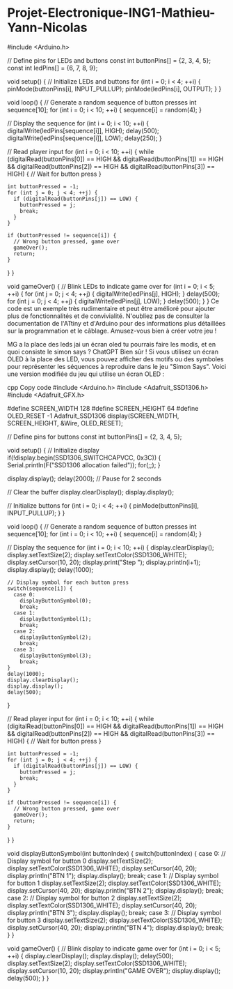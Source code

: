 # Projet-Electronique-ING1-Mathieu-Yann-Nicolas

#include <Arduino.h>

// Define pins for LEDs and buttons
const int buttonPins[] = {2, 3, 4, 5};
const int ledPins[] = {6, 7, 8, 9};

void setup() {
  // Initialize LEDs and buttons
  for (int i = 0; i < 4; ++i) {
    pinMode(buttonPins[i], INPUT_PULLUP);
    pinMode(ledPins[i], OUTPUT);
  }
}

void loop() {
  // Generate a random sequence of button presses
  int sequence[10];
  for (int i = 0; i < 10; ++i) {
    sequence[i] = random(4);
  }
  
  // Display the sequence
  for (int i = 0; i < 10; ++i) {
    digitalWrite(ledPins[sequence[i]], HIGH);
    delay(500);
    digitalWrite(ledPins[sequence[i]], LOW);
    delay(250);
  }
  
  // Read player input
  for (int i = 0; i < 10; ++i) {
    while (digitalRead(buttonPins[0]) == HIGH &&
           digitalRead(buttonPins[1]) == HIGH &&
           digitalRead(buttonPins[2]) == HIGH &&
           digitalRead(buttonPins[3]) == HIGH) {
      // Wait for button press
    }
    
    int buttonPressed = -1;
    for (int j = 0; j < 4; ++j) {
      if (digitalRead(buttonPins[j]) == LOW) {
        buttonPressed = j;
        break;
      }
    }
    
    if (buttonPressed != sequence[i]) {
      // Wrong button pressed, game over
      gameOver();
      return;
    }
  }
}

void gameOver() {
  // Blink LEDs to indicate game over
  for (int i = 0; i < 5; ++i) {
    for (int j = 0; j < 4; ++j) {
      digitalWrite(ledPins[j], HIGH);
    }
    delay(500);
    for (int j = 0; j < 4; ++j) {
      digitalWrite(ledPins[j], LOW);
    }
    delay(500);
  }
}
Ce code est un exemple très rudimentaire et peut être amélioré pour ajouter plus de fonctionnalités et de convivialité. N'oubliez pas de consulter la documentation de l'ATtiny et d'Arduino pour des informations plus détaillées sur la programmation et le câblage. Amusez-vous bien à créer votre jeu !




MG
a la place des leds jai un écran oled tu pourrais faire les modis, et en quoi consiste le simon says ?
ChatGPT
Bien sûr ! Si vous utilisez un écran OLED à la place des LED, vous pouvez afficher des motifs ou des symboles pour représenter les séquences à reproduire dans le jeu "Simon Says". Voici une version modifiée du jeu qui utilise un écran OLED :

cpp
Copy code
#include <Arduino.h>
#include <Adafruit_SSD1306.h>
#include <Adafruit_GFX.h>

#define SCREEN_WIDTH 128
#define SCREEN_HEIGHT 64
#define OLED_RESET -1
Adafruit_SSD1306 display(SCREEN_WIDTH, SCREEN_HEIGHT, &Wire, OLED_RESET);

// Define pins for buttons
const int buttonPins[] = {2, 3, 4, 5};

void setup() {
  // Initialize display
  if(!display.begin(SSD1306_SWITCHCAPVCC, 0x3C)) {
    Serial.println(F("SSD1306 allocation failed"));
    for(;;);
  }

  display.display();
  delay(2000);  // Pause for 2 seconds
  
  // Clear the buffer
  display.clearDisplay();
  display.display();
  
  // Initialize buttons
  for (int i = 0; i < 4; ++i) {
    pinMode(buttonPins[i], INPUT_PULLUP);
  }
}

void loop() {
  // Generate a random sequence of button presses
  int sequence[10];
  for (int i = 0; i < 10; ++i) {
    sequence[i] = random(4);
  }
  
  // Display the sequence
  for (int i = 0; i < 10; ++i) {
    display.clearDisplay();
    display.setTextSize(2);
    display.setTextColor(SSD1306_WHITE);
    display.setCursor(10, 20);
    display.print("Step ");
    display.println(i+1);
    display.display();
    delay(1000);
    
    // Display symbol for each button press
    switch(sequence[i]) {
      case 0:
        displayButtonSymbol(0);
        break;
      case 1:
        displayButtonSymbol(1);
        break;
      case 2:
        displayButtonSymbol(2);
        break;
      case 3:
        displayButtonSymbol(3);
        break;
    }
    delay(1000);
    display.clearDisplay();
    display.display();
    delay(500);
  }
  
  // Read player input
  for (int i = 0; i < 10; ++i) {
    while (digitalRead(buttonPins[0]) == HIGH &&
           digitalRead(buttonPins[1]) == HIGH &&
           digitalRead(buttonPins[2]) == HIGH &&
           digitalRead(buttonPins[3]) == HIGH) {
      // Wait for button press
    }
    
    int buttonPressed = -1;
    for (int j = 0; j < 4; ++j) {
      if (digitalRead(buttonPins[j]) == LOW) {
        buttonPressed = j;
        break;
      }
    }
    
    if (buttonPressed != sequence[i]) {
      // Wrong button pressed, game over
      gameOver();
      return;
    }
  }
}

void displayButtonSymbol(int buttonIndex) {
  switch(buttonIndex) {
    case 0:
      // Display symbol for button 0
      display.setTextSize(2);
      display.setTextColor(SSD1306_WHITE);
      display.setCursor(40, 20);
      display.println("BTN 1");
      display.display();
      break;
    case 1:
      // Display symbol for button 1
      display.setTextSize(2);
      display.setTextColor(SSD1306_WHITE);
      display.setCursor(40, 20);
      display.println("BTN 2");
      display.display();
      break;
    case 2:
      // Display symbol for button 2
      display.setTextSize(2);
      display.setTextColor(SSD1306_WHITE);
      display.setCursor(40, 20);
      display.println("BTN 3");
      display.display();
      break;
    case 3:
      // Display symbol for button 3
      display.setTextSize(2);
      display.setTextColor(SSD1306_WHITE);
      display.setCursor(40, 20);
      display.println("BTN 4");
      display.display();
      break;
  }
}

void gameOver() {
  // Blink display to indicate game over
  for (int i = 0; i < 5; ++i) {
    display.clearDisplay();
    display.display();
    delay(500);
    display.setTextSize(2);
    display.setTextColor(SSD1306_WHITE);
    display.setCursor(10, 20);
    display.println("GAME OVER");
    display.display();
    delay(500);
  }
}
